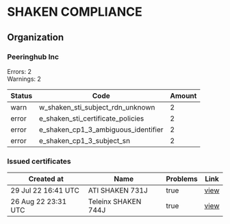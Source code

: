 # SHAKEN COMPLIANCE
## Organization

### Peeringhub Inc

Errors: 2\
Warnings: 2

| Status | Code | Amount |
|--------|------|--------|
| warn | w_shaken_sti_subject_rdn_unknown | 2 |
| error | e_shaken_sti_certificate_policies | 2 |
| error | e_shaken_cp1_3_ambiguous_identifier | 2 |
| error | e_shaken_cp1_3_subject_sn | 2 |

### Issued certificates

| Created at | Name | Problems | Link |
|------------|------|----------|------|
| 29 Jul 22 16:41 UTC | ATI SHAKEN 731J | true | [view](aa988e126a27ca2e888fcafa0b50d3785af8709b%2Findex.md) |
| 26 Aug 22 23:31 UTC | Teleinx SHAKEN 744J | true | [view](417122a7bf47730e788f52241d189a83b05cedc9%2Findex.md) |
